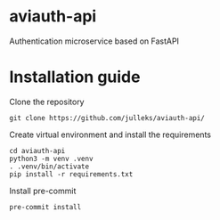 # aviauth-api
Authentication microservice based on FastAPI


# Installation guide


Clone the repository
```shell
git clone https://github.com/julleks/aviauth-api/
```


Create virtual environment and install the requirements
```shell
cd aviauth-api
python3 -m venv .venv
. .venv/bin/activate
pip install -r requirements.txt
```

Install pre-commit
```shell
pre-commit install
```
